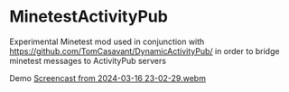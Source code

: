 # MinetestActivityPub

Experimental Minetest mod used in conjunction with https://github.com/TomCasavant/DynamicActivityPub/ in order to bridge minetest messages to ActivityPub servers 


Demo
[Screencast from 2024-03-16 23-02-29.webm](https://github.com/TomCasavant/MinetestActivityPub/assets/7014115/441840fe-a1d9-48a8-b557-ea2842086e7c)
